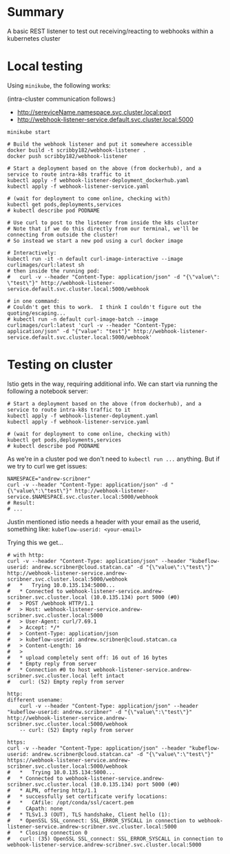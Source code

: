 # Summary

A basic REST listener to test out receiving/reacting to webhooks within a kubernetes cluster

# Local testing

Using `minikube`, the following works:

(intra-cluster communication follows:)
*	http://sereviceName.namespace.svc.cluster.local:port
*	http://webhook-listener-service.default.svc.cluster.local:5000

```
minikube start

# Build the webhook listener and put it somewhere accessible
docker build -t scribby182/webhook-listener .
docker push scribby182/webhook-listener

# Start a deployment based on the above (from dockerhub), and a service to route intra-k8s traffic to it
kubectl apply -f webhook-listener-deployment_dockerhub.yaml
kubectl apply -f webhook-listener-service.yaml

# (wait for deployment to come online, checking with)
kubectl get pods,deployments,services
# kubectl describe pod PODNAME

# Use curl to post to the listener from inside the k8s cluster
# Note that if we do this directly from our terminal, we'll be connecting from outside the cluster!  
# So instead we start a new pod using a curl docker image

# Interactively:
kubectl run -it -n default curl-image-interactive --image curlimages/curl:latest sh
# then inside the running pod: 
#   curl -v --header "Content-Type: application/json" -d "{\"value\": \"test\"}" http://webhook-listener-service.default.svc.cluster.local:5000/webhook

# in one command:
# Couldn't get this to work.  I think I couldn't figure out the quoting/escaping...
# kubectl run -n default curl-image-batch --image curlimages/curl:latest 'curl -v --header "Content-Type: application/json" -d "{"value": "test"}" http://webhook-listener-service.default.svc.cluster.local:5000/webhook'
```

# Testing on cluster

Istio gets in the way, requiring additional info.  We can start via running the following a notebook server:

```
# Start a deployment based on the above (from dockerhub), and a service to route intra-k8s traffic to it
kubectl apply -f webhook-listener-deployment.yaml
kubectl apply -f webhook-listener-service.yaml

# (wait for deployment to come online, checking with)
kubectl get pods,deployments,services
# kubectl describe pod PODNAME
```

As we're in a cluster pod we don't need to `kubectl run ...` anything.  But if we try to curl we get issues:

```
NAMESPACE="andrew-scribner"
curl -v --header "Content-Type: application/json" -d "{\"value\":\"test\"}" http://webhook-listener-service.$NAMESPACE.svc.cluster.local:5000/webhook
# Result: 
# ...
```

Justin mentioned istio needs a header with your email as the userid, something like:
`kubeflow-userid: <your-email>`

Trying this we get...

```
# with http:
curl -v --header "Content-Type: application/json" --header "kubeflow-userid: andrew.scribner@cloud.statcan.ca" -d "{\"value\":\"test\"}" http://webhook-listener-service.andrew-scribner.svc.cluster.local:5000/webhook
#	*   Trying 10.0.135.134:5000...
#	* Connected to webhook-listener-service.andrew-scribner.svc.cluster.local (10.0.135.134) port 5000 (#0)
#	> POST /webhook HTTP/1.1
#	> Host: webhook-listener-service.andrew-scribner.svc.cluster.local:5000
#	> User-Agent: curl/7.69.1
#	> Accept: */*
#	> Content-Type: application/json
#	> kubeflow-userid: andrew.scribner@cloud.statcan.ca
#	> Content-Length: 16
#	> 
#	* upload completely sent off: 16 out of 16 bytes
#	* Empty reply from server
#	* Connection #0 to host webhook-listener-service.andrew-scribner.svc.cluster.local left intact
#	curl: (52) Empty reply from server

http:
different usename:
	curl -v --header "Content-Type: application/json" --header "kubeflow-userid: andrew.scribner" -d "{\"value\":\"test\"}" http://webhook-listener-service.andrew-scribner.svc.cluster.local:5000/webhook
	-- curl: (52) Empty reply from server

https:
curl -v --header "Content-Type: application/json" --header "kubeflow-userid: andrew.scribner@cloud.statcan.ca" -d "{\"value\":\"test\"}" https://webhook-listener-service.andrew-scribner.svc.cluster.local:5000/webhook
#	*   Trying 10.0.135.134:5000...
#	* Connected to webhook-listener-service.andrew-scribner.svc.cluster.local (10.0.135.134) port 5000 (#0)
#	* ALPN, offering http/1.1
#	* successfully set certificate verify locations:
#	*   CAfile: /opt/conda/ssl/cacert.pem
#	  CApath: none
#	* TLSv1.3 (OUT), TLS handshake, Client hello (1):
#	* OpenSSL SSL_connect: SSL_ERROR_SYSCALL in connection to webhook-listener-service.andrew-scribner.svc.cluster.local:5000 
#	* Closing connection 0
#	curl: (35) OpenSSL SSL_connect: SSL_ERROR_SYSCALL in connection to webhook-listener-service.andrew-scribner.svc.cluster.local:5000 
```
